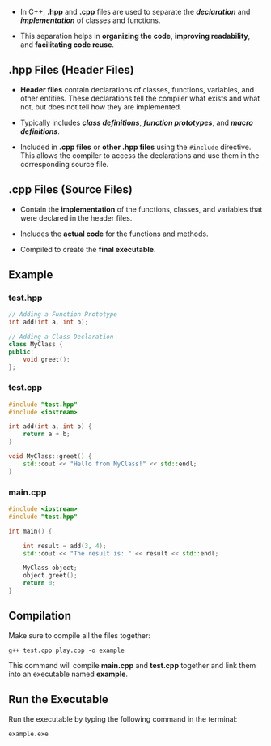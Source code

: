 - In C++, **.hpp** and **.cpp** files are used to separate the ***declaration*** and ***implementation*** of classes and functions. 

- This separation helps in **organizing the code**, **improving readability**, and **facilitating code reuse**.

## .hpp Files (Header Files)

- **Header files** contain declarations of classes, functions, variables, and other entities. These declarations tell the compiler what exists and what not, but does not tell how they are implemented.

- Typically includes ***class definitions***, ***function prototypes***, and ***macro definitions***.

- Included in **.cpp files** or **other .hpp files** using the `#include` directive. This allows the compiler to access the declarations and use them in the corresponding source file.

## .cpp Files (Source Files)

- Contain the **implementation** of the functions, classes, and variables that were declared in the header files.

- Includes the **actual code** for the functions and methods.

- Compiled to create the **final executable**.


## Example

### test.hpp

```cpp
// Adding a Function Prototype
int add(int a, int b);

// Adding a Class Declaration
class MyClass {
public:
    void greet();
};
```

### test.cpp

```cpp
#include "test.hpp"
#include <iostream>

int add(int a, int b) {
    return a + b;
}

void MyClass::greet() {
    std::cout << "Hello from MyClass!" << std::endl;
}
```

### main.cpp

```cpp
#include <iostream>
#include "test.hpp"

int main() {

    int result = add(3, 4);
    std::cout << "The result is: " << result << std::endl;

    MyClass object;
    object.greet(); 
    return 0;
}
```

## Compilation

Make sure to compile all the files together:

`g++ test.cpp play.cpp -o example`

This command will compile **main.cpp** and **test.cpp** together and link them into an executable named **example**.

## Run the Executable

Run the executable by typing the following command in the terminal:

`example.exe`